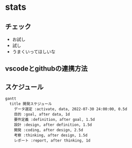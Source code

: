 # stats

## チェック
* お試し
* 試し
* うまくいってほしいな


## vscodeとgithubの連携方法


## スケジュール
```mermaid
gantt
  title 開発スケジュール
    データ選定 :activate, data, 2022-07-30 24:00:00, 0.5d
    目的 :goal, after data, 1d
    要件定義 :definition, after goal, 1.5d
    設計 :design, after definition, 1.5d
    開発 :coding, after design, 2.5d
    考察 :thinking, after design, 1.5d
    レポート :report, after thinking, 1d
 
```